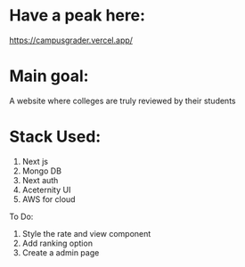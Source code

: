 # Have a peak here: 
https://campusgrader.vercel.app/

# Main goal:
A website where colleges are truly reviewed by their students

# Stack Used:
1) Next js
2) Mongo DB
3) Next auth
4) Aceternity UI
5) AWS for cloud

To Do:
1) Style the rate and view component
2) Add ranking option
3) Create a admin page
